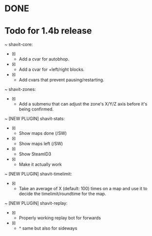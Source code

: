 # DONE

# Todo for 1.4b release
~ shavit-core:
- [x] + Add a cvar for autobhop.
- [x] + Add a cvar for +left/right blocks.
- [x] + Add cvars that prevent pausing/restarting.

~ shavit-zones:
- [x] + Add a submenu that can adjust the zone's X/Y/Z axis before it's being confirmed.

~ [NEW PLUGIN] shavit-stats:
- [x] + Show maps done (/SW)
- [x] + Show maps left (/SW)
- [x] + Show SteamID3
- [x] * Make it actually work

~ [NEW PLUGIN] shavit-timelimit:
- [x] + Take an average of X (default: 100) times on a map and use it to decide the timelimit/roundtime for the map.

~ [NEW PLUGIN] shavit-replay:
- [x] + Properly working replay bot for forwards
- [x] + \^ same but also for sideways
